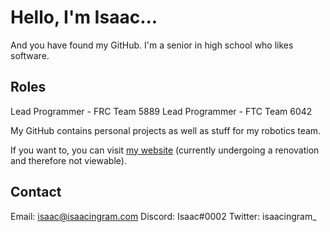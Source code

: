 Hello, I'm Isaac...
=====
And you have found my GitHub. I'm a senior in high school who likes software.

Roles
---
Lead Programmer - FRC Team 5889
Lead Programmer - FTC Team 6042

My GitHub contains personal projects as well as stuff for my robotics team.

If you want to, you can visit [my website](https://isaacingram.dev) (currently undergoing a renovation and therefore not viewable).

Contact
---
Email: isaac@isaacingram.com
Discord: Isaac#0002
Twitter: isaacingram_
